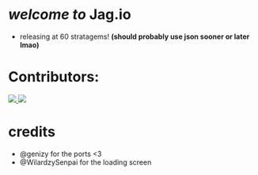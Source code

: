 # *welcome to* **Jag.io** 
 - releasing at 60 stratagems!
**(should probably use json sooner or later lmao)**
# Contributors:
<a href="https://github.com/waterl3mon/Jag.io/graphs/contributors">
  <img src="https://contrib.rocks/image?repo=waterl3mon/Jag.io" />
  <img src="https://contrib.rocks/image?repo=WilardzySenpai/WilardzySenpai" />
</a>
 
# credits
- @genizy for the ports <3 
- @WilardzySenpai for the loading screen
